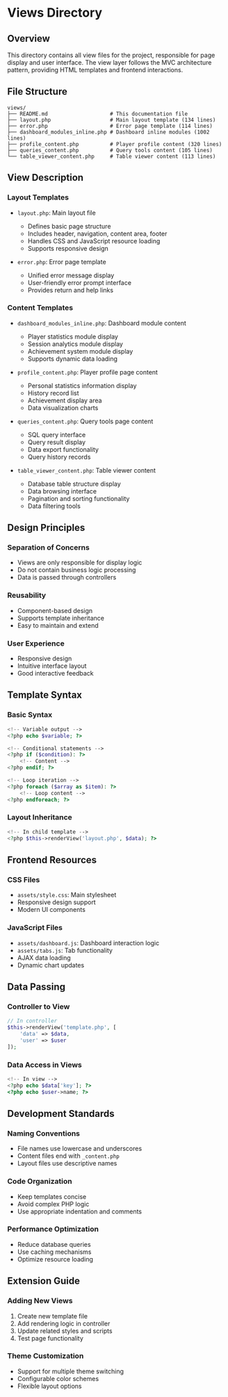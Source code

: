 # Views Directory

## Overview

This directory contains all view files for the project, responsible for page display and user interface. The view layer follows the MVC architecture pattern, providing HTML templates and frontend interactions.

## File Structure

```
views/
├── README.md                    # This documentation file
├── layout.php                   # Main layout template (134 lines)
├── error.php                    # Error page template (114 lines)
├── dashboard_modules_inline.php # Dashboard inline modules (1002 lines)
├── profile_content.php          # Player profile content (320 lines)
├── queries_content.php          # Query tools content (105 lines)
└── table_viewer_content.php     # Table viewer content (113 lines)
```

## View Description

### Layout Templates

- `layout.php`: Main layout file

  - Defines basic page structure
  - Includes header, navigation, content area, footer
  - Handles CSS and JavaScript resource loading
  - Supports responsive design

- `error.php`: Error page template
  - Unified error message display
  - User-friendly error prompt interface
  - Provides return and help links

### Content Templates

- `dashboard_modules_inline.php`: Dashboard module content

  - Player statistics module display
  - Session analytics module display
  - Achievement system module display
  - Supports dynamic data loading

- `profile_content.php`: Player profile page content

  - Personal statistics information display
  - History record list
  - Achievement display area
  - Data visualization charts

- `queries_content.php`: Query tools page content

  - SQL query interface
  - Query result display
  - Data export functionality
  - Query history records

- `table_viewer_content.php`: Table viewer content
  - Database table structure display
  - Data browsing interface
  - Pagination and sorting functionality
  - Data filtering tools

## Design Principles

### Separation of Concerns

- Views are only responsible for display logic
- Do not contain business logic processing
- Data is passed through controllers

### Reusability

- Component-based design
- Supports template inheritance
- Easy to maintain and extend

### User Experience

- Responsive design
- Intuitive interface layout
- Good interactive feedback

## Template Syntax

### Basic Syntax

```php
<!-- Variable output -->
<?php echo $variable; ?>

<!-- Conditional statements -->
<?php if ($condition): ?>
    <!-- Content -->
<?php endif; ?>

<!-- Loop iteration -->
<?php foreach ($array as $item): ?>
    <!-- Loop content -->
<?php endforeach; ?>
```

### Layout Inheritance

```php
<!-- In child template -->
<?php $this->renderView('layout.php', $data); ?>
```

## Frontend Resources

### CSS Files

- `assets/style.css`: Main stylesheet
- Responsive design support
- Modern UI components

### JavaScript Files

- `assets/dashboard.js`: Dashboard interaction logic
- `assets/tabs.js`: Tab functionality
- AJAX data loading
- Dynamic chart updates

## Data Passing

### Controller to View

```php
// In controller
$this->renderView('template.php', [
    'data' => $data,
    'user' => $user
]);
```

### Data Access in Views

```php
<!-- In view -->
<?php echo $data['key']; ?>
<?php echo $user->name; ?>
```

## Development Standards

### Naming Conventions

- File names use lowercase and underscores
- Content files end with `_content.php`
- Layout files use descriptive names

### Code Organization

- Keep templates concise
- Avoid complex PHP logic
- Use appropriate indentation and comments

### Performance Optimization

- Reduce database queries
- Use caching mechanisms
- Optimize resource loading

## Extension Guide

### Adding New Views

1. Create new template file
2. Add rendering logic in controller
3. Update related styles and scripts
4. Test page functionality

### Theme Customization

- Support for multiple theme switching
- Configurable color schemes
- Flexible layout options
